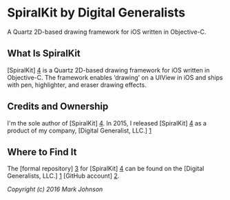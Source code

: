 [1]: http://digitalgeneralists.com  "Digital Generalists, LLC."
[2]: https://github.com/digital-generalists/ "Digital Generalists GitHub"
[3]: https://github.com/digital-generalists/spiralkit "SpiralKit GitHub"
[4]: http://digitalgeneralists.com/spiralkit "SpiralKit by Digital Generalists"


# SpiralKit by Digital Generalists

A Quartz 2D-based drawing framework for iOS written in Objective-C.

## What Is SpiralKit

[SpiralKit] [4] is a Quartz 2D-based drawing framework for iOS written in Objective-C. The framework enables ‘drawing’ on a UIView in iOS and ships with pen, highlighter, and eraser drawing effects.

## Credits and Ownership

I'm the sole author of [SpiralKit] [4].  In 2015, I released [SpiralKit] [4] as a product of my company, [Digital Generalist, LLC.] [1]

## Where to Find It

The [formal repository] [3] for [SpiralKit] [4] can be found on the [Digital Generalists, LLC.] [1] [GitHub account] [2].

*Copyright (c) 2016 Mark Johnson*
